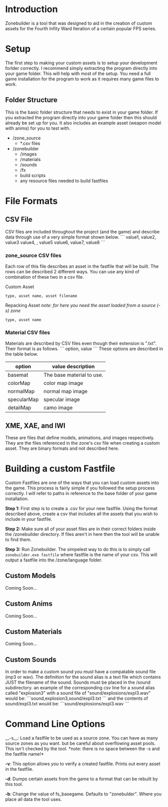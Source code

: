 <h1>Introduction</h1>
Zonebuilder is a tool that was designed to aid in the creation of custom assets for the Fourth Infity Ward Iteration of a certain popular FPS series.  

<h1>Setup</h1>
The first step to making your custom assets is to setup your development forlder correctly.  I recommend simply extracting the program directly into your game folder.  This will help with most of the setup.  You need a full game installation for the program to work as it requires many game files to work.

<h2>Folder Structure</h2>
This is the basic folder structure that needs to exist in your game folder.  If you extracted the program directly into your game folder then this should already be set up for you. It also includes an example asset (weapon model with anims) for you to test with.

+ /zone_source
    + *.csv files
+ /zonebuilder
    + /images
    + /materials
    + /sounds
    + /fx
    + build scripts
    + any resource files needed to build fastfiles
    
<h1>File Formats</h1>
<h2>CSV File</h2>
CSV files are included throughout the project (and the game) and describe data through use of a very simple format shown below.
```
value1, value2, value3
value4, , value5
value6, value7, value8
```
<h3>zone_source CSV files</h3>
Each row of this file describes an asset in the fastfile that will be built. The rows can be described 2 different ways.  You can use any kind of combination of these two in a csv file.

Custom Asset
```
type, asset name, asset filename
```

Repacking Asset *note: for here you need the asset loaded from a source (-s) zone*
```
type, asset name
```

<h3>Material CSV files</h3>
Materials are described by CSV files even though their extension is ".txt".  Their format is as follows.
```
option, value
```
These options are described in the table below.

| option | value description |
| ------ | ----------------- |
| basemat | The base material to use. |
| colorMap | color map image | 
| normalMap | normal map image | 
| specularMap | specular image | 
| detailMap | camo image | 

<h2>XME, XAE, and IWI</h2>
These are files that define models, animations, and images respectively. They are the files referenced in the zone's csv file when creating a custom asset. They are binary formats and not described here.

<h1>Building a custom Fastfile</h1>
Custom Fastfiles are one of the ways that you can load custom assets into the game.  This process is fairly simple if you followed the setup process correctly.  I will refer to paths in reference to the base folder of your game installation.

__Step 1:__
First step is to create a .csv for your new fastfile.  Using the format described above, create a csv that includes all the assets that you wish to include in your fastfile.

__Step 2:__
Make sure all of your asset files are in their correct folders inside the /zonebuilder directory.  If files aren't in here then the tool will be unable to find them.

__Step 3:__
Run Zonebuilder.  The simpelest way to do this is to simply call ```zonebuilder.exe fastfile``` where fastfile is the name of your csv.  This will output a fastfile into the /zone/language folder.

<h2>Custom Models</h2>
Coming Soon...
<h2>Custom Anims</h2>
Coming Soon...
<h2>Custom Materials</h2>
Coming Soon...
<h2>Custom Sounds</h2>
In order to make a custom sound you must have a compatable sound file (mp3 or wav).
The definition for the sound alias is a text file which contains JUST the filename of the sound.
Sounds must be placed in the /sound subdirectory.
an example of the corresponding csv line for a sound alias called "explosion3" with a sound file of "sound/explosions/expl3.wav" would be:
```sound,explosion3,sound/expl3.txt ```
and the contents of sound/expl3.txt would be:
```sound/explosions/expl3.wav ```


<h1>Command Line Options</h1>
__-s__: Load a fastfile to be used as a source zone. You can have as many source zones as you want. but be careful about overflowing asset pools. This isn't checked by the tool. *note: there is no space between the -s and the fastfile name!*

__-v__: This option allows you to verify a created fastfile. Prints out every asset in the fastfile.

__-d__: Dumps certain assets from the game to a format that can be rebuilt by this tool.

__-b__: Change the value of fs_basegame. Defaults to "zonebulder".  Where you place all data the tool uses.
